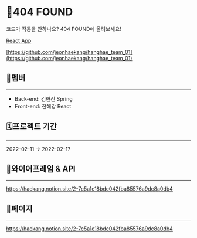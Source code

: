# 🚨404 FOUND

코드가 작동을 안하나요? 404 FOUND에 올려보세요!

[React App](http://jeonhaekang.shop.s3-website.ap-northeast-2.amazonaws.com/)

[https://github.com/jeonhaekang/hanghae_team_01](https://github.com/jeonhaekang/hanghae_team_01)

## ****👥멤버****

---

- Back-end: 김현진 Spring
- Front-end: 전해강 React

## ****🗓프로젝트 기간****

---

2022-02-11 → 2022-02-17

## ****🧩와이어프레임 & API****

---
https://haekang.notion.site/2-7c5a1e18bdc042fba85576a9dc8a0db4
    

## 📖페이지

---

https://haekang.notion.site/2-7c5a1e18bdc042fba85576a9dc8a0db4
